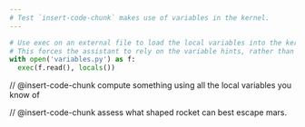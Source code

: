 ```yaml
---
# Test `insert-code-chunk` makes use of variables in the kernel.
---
```


```python exec
# Use exec on an external file to load the local variables into the kernel
# This forces the assistant to rely on the variable hints, rather than reading the code.
with open('variables.py') as f:
  exec(f.read(), locals())
```

// @insert-code-chunk compute something using all the local variables you know of

// @insert-code-chunk assess what shaped rocket can best escape mars.
